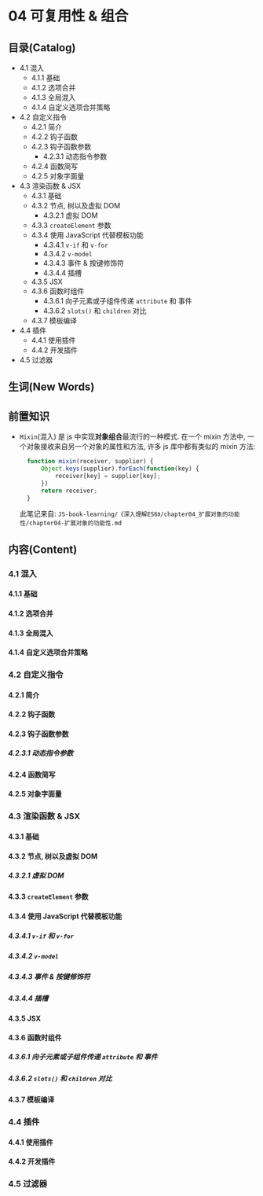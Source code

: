 # 04 可复用性 & 组合


## 目录(Catalog)
- 4.1 混入
    + 4.1.1 基础
    + 4.1.2 选项合并 
    + 4.1.3 全局混入
    + 4.1.4 自定义选项合并策略
- 4.2 自定义指令
    + 4.2.1 简介
    + 4.2.2 钩子函数
    + 4.2.3 钩子函数参数
        - 4.2.3.1 动态指令参数
    + 4.2.4 函数简写
    + 4.2.5 对象字面量
- 4.3 渲染函数 & JSX
    + 4.3.1 基础
    + 4.3.2 节点, 树以及虚拟 DOM
        - 4.3.2.1 虚拟 DOM
    + 4.3.3 `createElement` 参数
    + 4.3.4 使用 JavaScript 代替模板功能
        - 4.3.4.1 `v-if` 和 `v-for`
        - 4.3.4.2 `v-model`
        - 4.3.4.3 事件 & 按键修饰符
        - 4.3.4.4 插槽
    + 4.3.5 JSX
    + 4.3.6 函数时组件
        - 4.3.6.1 向子元素或子组件传递 `attribute` 和 事件
        - 4.3.6.2 `slots()` 和 `children` 对比
    + 4.3.7 模板编译
- 4.4 插件
    + 4.4.1 使用插件 
    + 4.4.2 开发插件
- 4.5 过滤器




## 生词(New Words)




## 前置知识
- `Mixin`(混入) 是 js 中实现**对象组合**最流行的一种模式. 在一个 mixin
  方法中, 一个对象接收来自另一个对象的属性和方法, 许多 js 库中都有类似的 mixin 方法:
  ```js
    function mixin(receiver, supplier) {
        Object.keys(supplier).forEach(function(key) {
            receiver[key] = supplier[key];
        })
        return receiver;
    }
  ```
  此笔记来自:
  `JS-book-learning/《深入理解ES6》/chapter04_扩展对象的功能性/chapter04-扩展对象的功能性.md`



## 内容(Content)
### 4.1 混入
#### 4.1.1 基础
#### 4.1.2 选项合并 
#### 4.1.3 全局混入
#### 4.1.4 自定义选项合并策略


### 4.2 自定义指令
#### 4.2.1 简介
#### 4.2.2 钩子函数
#### 4.2.3 钩子函数参数
##### 4.2.3.1 动态指令参数
#### 4.2.4 函数简写
#### 4.2.5 对象字面量


### 4.3 渲染函数 & JSX
#### 4.3.1 基础
#### 4.3.2 节点, 树以及虚拟 DOM
##### 4.3.2.1 虚拟 DOM
#### 4.3.3 `createElement` 参数
#### 4.3.4 使用 JavaScript 代替模板功能
##### 4.3.4.1 `v-if` 和 `v-for`
##### 4.3.4.2 `v-model`
##### 4.3.4.3 事件 & 按键修饰符
##### 4.3.4.4 插槽
#### 4.3.5 JSX
#### 4.3.6 函数时组件
##### 4.3.6.1 向子元素或子组件传递 `attribute` 和 事件
##### 4.3.6.2 `slots()` 和 `children` 对比
#### 4.3.7 模板编译


### 4.4 插件
#### 4.4.1 使用插件 
#### 4.4.2 开发插件


### 4.5 过滤器
